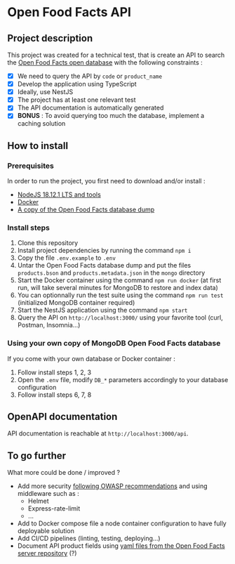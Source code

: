 # Open Food Facts API

## Project description

This project was created for a technical test, that is create an API to search the [Open Food Facts open database](https://fr.openfoodfacts.org/data) with the following constraints :

- [x] We need to query the API by `code` or `product_name`
- [x] Develop the application using TypeScript
- [x] Ideally, use NestJS
- [x] The project has at least one relevant test
- [x] The API documentation is automatically generated
- [x] **BONUS** : To avoid querying too much the database, implement a caching solution

## How to install

### Prerequisites

In order to run the project, you first need to download and/or install :

- [NodeJS 18.12.1 LTS and tools](https://github.com/nvm-sh/nvm#readme)
- [Docker](https://docs.docker.com/get-docker/)
- [A copy of the Open Food Facts database dump](https://static.openfoodfacts.org/data/openfoodfacts-mongodbdump.tar.gz)

### Install steps

1. Clone this repository
2. Install project dependencies by running the command `npm i`
3. Copy the file `.env.example` to `.env`
4. Untar the Open Food Facts database dump and put the files `products.bson` and `products.metadata.json` in the `mongo` directory
5. Start the Docker container using the command `npm run docker` (at first run, will take several minutes for MongoDB to restore and index data)
6. You can optionnally run the test suite using the command `npm run test` (initialized MongoDB container required)
7. Start the NestJS application using the command `npm start`
8. Query the API on `http://localhost:3000/` using your favorite tool (curl, Postman, Insomnia...)

### Using your own copy of MongoDB Open Food Facts database

If you come with your own database or Docker container :

1. Follow install steps 1, 2, 3
2. Open the `.env` file, modify `DB_*` parameters accordingly to your database configuration
3. Follow install steps 6, 7, 8

## OpenAPI documentation

API documentation is reachable at `http://localhost:3000/api`.

## To go further

What more could be done / improved ?

- Add more security [following OWASP recommendations](https://cheatsheetseries.owasp.org/cheatsheets/Nodejs_Security_Cheat_Sheet.html) and using middleware such as :
  - Helmet
  - Express-rate-limit
  - ...
- Add to Docker compose file a node container configuration to have fully deployable solution
- Add CI/CD pipelines (linting, testing, deploying...)
- Document API product fields using [yaml files from the Open Food Facts server repository](https://github.com/openfoodfacts/openfoodfacts-server/blob/main/docs/reference/schemas/product.yaml) (?)